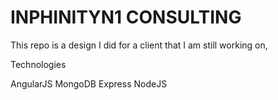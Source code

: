# INPHINITYN1 CONSULTING

This repo is a design I did for a client that I am still working on, 

Technologies

AngularJS
MongoDB
Express
NodeJS
